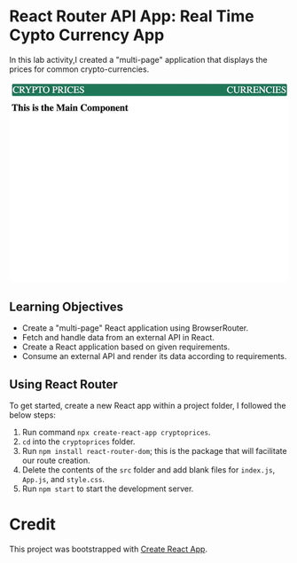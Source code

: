 # React Router API App: Real Time Cypto Currency App

In this lab activity,I created a "multi-page" application that displays the prices for common crypto-currencies.

<img alt='screen capture' src="./assets/cryptoPrices.gif"></div>

## Learning Objectives

- Create a "multi-page" React application using BrowserRouter.
- Fetch and handle data from an external API in React.
- Create a React application based on given requirements.
- Consume an external API and render its data according to requirements.

## Using React Router

To get started, create a new React app within a project folder, I followed the below steps:

1. Run command `npx create-react-app cryptoprices`.
2. `cd` into the `cryptoprices` folder.
3. Run `npm install react-router-dom`; this is the package that will facilitate our route creation.
4. Delete the contents of the `src` folder and add blank files for `index.js`, `App.js`, and `style.css`.
5. Run `npm start` to start the development server.

# Credit

This project was bootstrapped with [Create React App](https://github.com/facebook/create-react-app).
